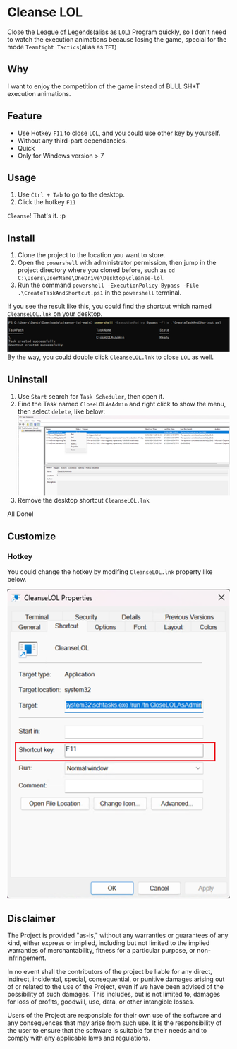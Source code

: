 # Cleanse LOL

Close the [League of Legends](https://en.wikipedia.org/wiki/League_of_Legends)(alias as `LOL`) Program quickly, so I don't need to watch the execution animations because losing the game, special for the mode `Teamfight Tactics`(alias as `TFT`)

## Why

I want to enjoy the competition of the game instead of BULL SH*T execution animations.

## Feature

- Use Hotkey `F11` to close `LOL`, and you could use other key by yourself.
- Without any third-part dependancies.
- Quick
- Only for Windows version > 7

## Usage

1. Use `Ctrl + Tab` to go to the desktop.
2. Click the hotkey `F11`

`Cleanse`! That's it. :p

## Install

1. Clone the project to the location you want to store.
2. Open the `powershell` with administrator permission, then jump in the project directory where you cloned before, such as `cd C:\Users\UserName\OneDrive\Desktop\cleanse-lol`.
3. Run the command `powershell -ExecutionPolicy Bypass -File .\CreateTaskAndShortcut.ps1` in the `powershell` terminal.

If you see the result like this, you could find the shortcut which named `CleanseLOL.lnk` on your desktop.
![alt text](img/install.png)
By the way, you could double click `CleanseLOL.lnk` to close `LOL` as well.

## Uninstall

1. Use `Start` search for `Task Scheduler`, then open it.
2. Find the Task named `CloseLOLAsAdmin` and right click to show the menu, then select `delete`, like below:
![alt text](img/uninstall.png)
3. Remove the desktop shortcut `CleanseLOL.lnk`

All Done!

## Customize

### Hotkey

You could change the hotkey by modifing `CleanseLOL.lnk` property like below.

![alt text](img/change-hotkey.png)

## Disclaimer

The Project is provided "as-is," without any warranties or guarantees of any kind, either express or implied, including but not limited to the implied warranties of merchantability, fitness for a particular purpose, or non-infringement.

In no event shall the contributors of the project be liable for any direct, indirect, incidental, special, consequential, or punitive damages arising out of or related to the use of the Project, even if we have been advised of the possibility of such damages. This includes, but is not limited to, damages for loss of profits, goodwill, use, data, or other intangible losses.

Users of the Project are responsible for their own use of the software and any consequences that may arise from such use. It is the responsibility of the user to ensure that the software is suitable for their needs and to comply with any applicable laws and regulations.